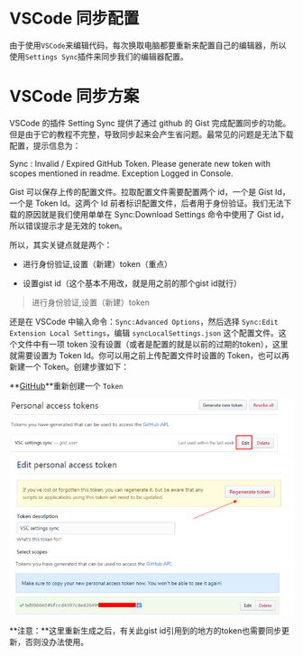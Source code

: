 # VSCode 同步配置

由于使用`VSCode`来编辑代码，每次换取电脑都要重新来配置自己的编辑器，所以使用`Settings Sync`插件来同步我们的编辑器配置。

# VSCode 同步方案

VSCode 的插件 Setting Sync 提供了通过 github 的 Gist 完成配置同步的功能。但是由于它的教程不完整，导致同步起来会产生省问题。最常见的问题是无法下载配置，提示信息为：

Sync : Invalid / Expired GitHub Token. Please generate new token with scopes mentioned in readme. Exception Logged in Console.

Gist 可以保存上传的配置文件。拉取配置文件需要配置两个 id，一个是 Gist Id，一个是 Token Id。这两个 Id 前者标识配置文件，后者用于身份验证。我们无法下载的原因就是我们使用单单在 Sync:Download Settings 命令中使用了 Gist id，所以错误提示才是无效的 token。

所以，其实关键点就是两个：

* 进行身份验证,设置（新建）token（重点）

* 设置gist id（这个基本不用改，就是用之前的那个gist id就行）

> 进行身份验证,设置（新建）token
 

还是在 VSCode 中输入命令：`Sync:Advanced Options`，然后选择 `Sync:Edit Extension Local Settings`，编辑 `syncLocalSettings.json` 这个配置文件。这个文件中有一项 token 没有设置（或者是配置的就是以前的过期的token），这里就需要设置为 Token Id。你可以用之前上传配置文件时设置的 Token，也可以再新建一个 Token。创建步骤如下：

**[GitHub](github.com/settings/tokens)**重新创建一个 `Token`

<img src="_img/editor/1.png">
<img src="_img/editor/2.png">
<img src="_img/editor/3.png">

**注意：**这里重新生成之后，有关此gist id引用到的地方的token也需要同步更新，否则没办法使用。